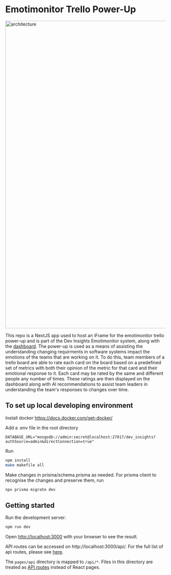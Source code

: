 # Emotimonitor Trello Power-Up

<img width="966" alt="architecture" src="https://github.com/user-attachments/assets/caa3d3c5-0b57-420b-8228-e8d7fd705f92" />


This repo is a NextJS app used to host an iFrame for the emotimonitor trello power-up and is part of the Dev Insights Emotimonitor system, along with the [dashboard](https://github.com/dev-insights-development-team/dashboard/tree/main). The power-up is used as a means of assisting the understanding changing requirments in software systems impact the emotions of the teams that are working on it. To do this, team members of a trello board are able to rate each card on the board based on a predefined set of metrics with both their opinion of the metric for that card and their emotional response to it. Each card may be rated by the same and different people any number of times. These ratings are then displayed on the dashboard along with AI recommendations to assist team leaders in understanding the team's responses to changes over time.

## To set up local developing environment

Install docker https://docs.docker.com/get-docker/

Add a .env file in the root directory
```env
DATABASE_URL="mongodb://admin:secret@localhost:27017/dev_insights?authSource=admin&directConnection=true"
```
Run
```bash
npm install
make makefile all
```
Make changes in prisma/schema.prisma as needed. For prisma client to recognise the changes and preserve them, run
```bash
npx prisma migrate dev
```
## Getting started
Run the development server:

```bash
npm run dev
```

Open [http://localhost:3000](http://localhost:3000) with your browser to see the result.

API routes can be accessed on http://localhost:3000/api/<endpoint>. For the full list of api routes, please see [here](https://github.com/dev-insights-development-team/emotimonitor-trello/tree/main/pages/api).

The `pages/api` directory is mapped to `/api/*`. Files in this directory are treated as [API routes](https://nextjs.org/docs/api-routes/introduction) instead of React pages.


